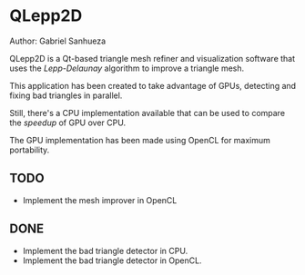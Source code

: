 # QLepp2D

Author: Gabriel Sanhueza

QLepp2D is a Qt-based triangle mesh refiner and visualization software that uses the *Lepp-Delaunay* algorithm to improve a triangle mesh.

This application has been created to take advantage of GPUs, detecting and fixing bad
triangles in parallel.

Still, there's a CPU implementation available that can be used to compare the *speedup*
of GPU over CPU.

The GPU implementation has been made using OpenCL for maximum portability.

## TODO

* Implement the mesh improver in OpenCL

## DONE

* Implement the bad triangle detector in CPU.
* Implement the bad triangle detector in OpenCL.
